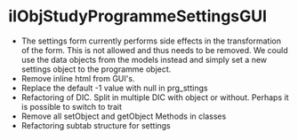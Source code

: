 # ilObjStudyProgrammeSettingsGUI

* The settings form currently performs side effects in the transformation of the
form. This is not allowed and thus needs to be removed. We could use the data objects
from the models instead and simply set a new settings object to the programme object. 
* Remove inline html from GUI's.
* Replace the default -1 value with null in prg_sttings
* Refactoring of DIC. Split in multiple DIC with object or without. Perhaps it is possible to switch to trait
* Remove all setObject and getObject Methods in classes
* Refactoring subtab structure for settings